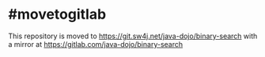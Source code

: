 # #movetogitlab

This repository is moved to https://git.sw4j.net/java-dojo/binary-search with a mirror at
https://gitlab.com/java-dojo/binary-search
